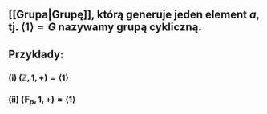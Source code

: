 ## [[Grupa|Grupę]], którą generuje jeden element $a$, tj. $\langle1\rangle=G$ nazywamy **grupą cykliczną**.
## **Przykłady**:
### (i) $(\mathbb{Z},1,+)=\langle1\rangle$
### (ii) $(\mathbb{F}_p,1,+)=\langle1\rangle$
